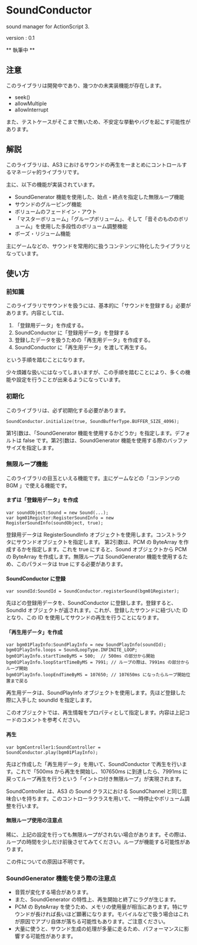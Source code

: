 # SoundConductor
sound manager for ActionScript 3.

version : 0.1

** 執筆中 **

## 注意
このライブラリは開発中であり、幾つかの未実装機能が存在します。

- seek()
- allowMultiple
- allowInterrupt

また、テストケースがそこまで無いため、不安定な挙動やバグを起こす可能性があります。

## 解説
このライブラリは、AS3 におけるサウンドの再生を一まとめにコントロールするマネージャ的ライブラリです。

主に、以下の機能が実装されています。

- SoundGenerator 機能を使用した、始点・終点を指定した無限ループ機能
- サウンドのグルーピング機能
- ボリュームのフェードイン・アウト
- 「マスターボリューム」「グループボリューム」、そして「音そのもののボリューム」を使用した多段性のボリューム調整機能
- ポーズ・リジューム機能

主にゲームなどの、サウンドを常用的に扱うコンテンツに特化したライブラリとなっています。

## 使い方
### 前知識
このライブラリでサウンドを扱うには、基本的に「サウンドを登録する」必要があります。内容としては、

1. 「登録用データ」を作成する。
2. SoundConductor に「登録用データ」を登録する
3. 登録したデータを扱うための「再生用データ」を作成する。
4. SoundConductor に「再生用データ」を渡して再生する。

という手順を踏むことになります。

少々煩雑な扱いにはなってしまいますが、この手順を踏むことにより、多くの機能や設定を行うことが出来るようになっています。

### 初期化
このライブラリは、必ず初期化する必要があります。

```
SoundConductor.initialize(true, SoundBufferType.BUFFER_SIZE_4096);
```

第1引数は、「SoundGenerator 機能を使用するかどうか」を指定します。デフォルトは false です。第2引数は、SoundGenerator 機能を使用する際のバッファサイズを指定します。

### 無限ループ機能
このライブラリの目玉といえる機能です。主にゲームなどの「コンテンツの BGM 」で使える機能です。

#### まずは「登録用データ」を作成
```
var soundObject:Sound = new Sound(...);
var bgm01Register:RegisterSoundInfo = new RegisterSoundInfo(soundObject, true);
```

登録用データは RegisterSoundInfo オブジェクトを使用します。コンストラクタにサウンドオブジェクトを指定します。
第2引数は、PCM の ByteArray を作成するかを指定します。これを true にすると、Sound オブジェクトから PCM の ByteArray を作成します。無限ループは SoundGenerator 機能を使用するため、このパラメータは true にする必要があります。

#### SoundConductor に登録
```
var soundId:SoundId = SoundConductor.registerSound(bgm01Register);
```

先ほどの登録用データを、SoundConductor に登録します。登録すると、SoundId オブジェクトが返されます。これが、登録したサウンドに紐づいた ID となり、この ID を使用してサウンドの再生を行うことになります。

#### 「再生用データ」を作成
```
var bgm01PlayInfo:SoundPlayInfo = new SoundPlayInfo(soundId);
bgm01PlayInfo.loops = SoundLoopType.INFINITE_LOOP;
bgm01PlayInfo.startTimeByMS = 500;	// 500ms の部分から開始
bgm01PlayInfo.loopStartTimeByMS = 7991;	// ループの際は、7991ms の部分からループ開始
bgm01PlayInfo.loopEndTimeByMS = 107650;	// 107650ms になったらループ開始位置まで戻る
```

再生用データは、SoundPlayInfo オブジェクトを使用します。先ほど登録した際に入手した soundId を指定します。

このオブジェクトでは、再生情報をプロパティとして指定します。内容は上記コードのコメントを参考ください。

#### 再生
```
var bgmController1:SoundController = SoundConductor.play(bgm01PlayInfo);
```

先ほど作成した「再生用データ」を用いて、SoundConductor で再生を行います。これで「500ms から再生を開始し、107650ms に到達したら、7991ms に戻ってループ再生を行うという「イントロ付き無限ループ」が実現されます。

SoundController は、AS3 の Sound クラスにおける SoundChannel と同じ意味合いを持ちます。このコントローラクラスを用いて、一時停止やボリューム調整を行います。

#### 無限ループ使用の注意点
稀に、上記の設定を行っても無限ループがされない場合があります。その際は、ループの時間を少しだけ前後させてみてください。ループが機能する可能性があります。

この件についての原因は不明です。

### SoundGenerator 機能を使う際の注意点
- 音質が変化する場合があります。
- また、SoundGenerator の特性上、再生開始と終了にラグが生じます。
- PCM の ByteArray を使うため、メモリの使用量が相当にあります。特にサウンドが長ければ長いほど顕著になります。モバイルなどで扱う場合はこれが原因でアプリ自体が落ちる可能性もあります。ご注意ください。
- 大量に使うと、サウンド生成の処理が多量に走るため、パフォーマンスに影響する可能性があります。

